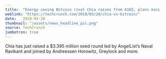 ```yaml
---
title:  "Energy saving Bitcoin rival Chia raises from A16Z, plans mini-IPO"
weblink: "https://techcrunch.com/2018/03/28/chia-vs-bitcoin/"
date:   2018-03-28
thumbnail: "/assets/news_headline_pic.png"
source: TechCrunch
jumbotron: true
---
```


Chia has just raised a $3.395 million seed round led by AngelList’s Naval Ravikant and joined by Andreessen Horowitz, Greylock and more.
